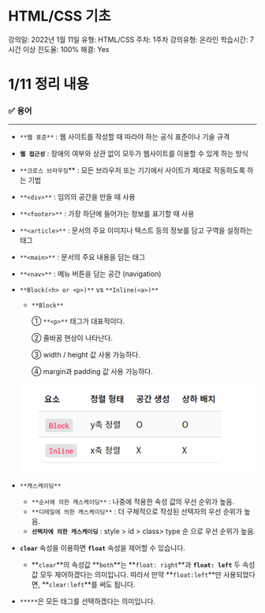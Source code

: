 # HTML/CSS 기초

강의일: 2022년 1월 11일
유형: HTML/CSS
주차: 1주차
강의유형: 온라인
학습시간: 7시간 이상
진도율: 100%
해결: Yes

# 1/11 정리 내용

### ✅ 용어

---

- `**웹 표준**` : 웹 사이트를 작성할 때 따라야 하는 공식 표준이나 기술 규격
- **`웹 접근성`** : 장애의 여부와 상관 없이 모두가 웹사이트를 이용할 수 있게 하는 방식
- `**크로스 브라우징`** : 모든 브라우저 또는 기기에서 사이트가 제대로 작동하도록 하는 기법
- `**<div>**` : 임의의 공간을 만들 때 사용
- `**<footer>**` : 가장 하단에 들어가는 정보를 표기할 때 사용
- `**<article>**` : 문서의 주요 이미지나 텍스트 등의 정보를 담고 구역을 설정하는 태그
- `**<main>**` : 문서의 주요 내용을 담는 태그
- `**<nav>**` : 메뉴 버튼을 담는 공간 (navigation)
- `**Block(<h> or <p>)**` vs `**Inline(<a>)**`
    - `**Block**`
        
        ① `**<p>**` 태그가 대표적이다.
        
        ② 줄바꿈 현상이 나타난다.
        
        ③ width / height 값 사용 가능하다.
        
        ④ margin과 padding 값 사용 가능하다.
        
    
    ![Untitled](./Untitled.png)
    
- `**캐스케이딩**`
    - `**순서에 의한 캐스케이딩**` : 나중에 적용한 속성 값의 우선 순위가 높음.
    - `**디테일에 의한 캐스케이딩**` : 더 구체적으로 작성된 선택자의 우선 순위가 높음.
    - **`선택자에 의한 캐스케이딩`** : style > id > class> type 순 으로 우선 순위가 높음.
- **`clear`** 속성을 이용하면 **`float`** 속성을 제어할 수 있습니다.
    - **`clear`**의 속성값 **`both`**는 **`float: right`**과 **`float: left`** 두 속성값 모두 제어하겠다는 의미입니다. 따라서 만약 **`float:left`**만 사용되었다면, **`clear:left`**를 써도 됩니다.
- `*****`은 모든 태그를 선택하겠다는 의미입니다.